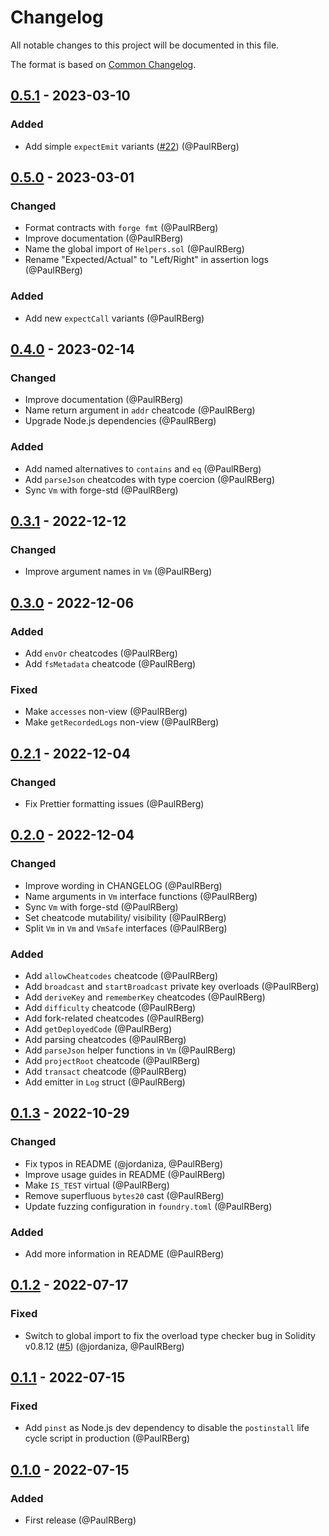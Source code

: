 # Changelog

All notable changes to this project will be documented in this file.

The format is based on [Common Changelog](https://common-changelog.org/).

[0.5.1]: https://github.com/paulrberg/prb-math/compare/v0.5.0...v0.5.1
[0.5.0]: https://github.com/paulrberg/prb-math/compare/v0.4.0...v0.5.0
[0.4.0]: https://github.com/paulrberg/prb-math/compare/v0.3.1...v0.4.0
[0.3.1]: https://github.com/paulrberg/prb-math/compare/v0.3.0...v0.3.1
[0.3.0]: https://github.com/paulrberg/prb-math/compare/v0.2.1...v0.3.0
[0.2.1]: https://github.com/paulrberg/prb-math/compare/v0.2.0...v0.2.1
[0.2.0]: https://github.com/paulrberg/prb-math/compare/v0.1.3...v0.2.0
[0.1.3]: https://github.com/paulrberg/prb-math/compare/v0.1.2...v0.1.3
[0.1.2]: https://github.com/paulrberg/prb-math/compare/v0.1.1...v0.1.2
[0.1.1]: https://github.com/paulrberg/prb-math/compare/v0.1.0...v0.1.1
[0.1.0]: https://github.com/PaulRBerg/prb-test/releases/tag/v0.1.0

## [0.5.1] - 2023-03-10

### Added

- Add simple `expectEmit` variants ([#22](https://github.com/PaulRBerg/prb-test/pull/22)) (@PaulRBerg)

## [0.5.0] - 2023-03-01

### Changed

- Format contracts with `forge fmt` (@PaulRBerg)
- Improve documentation (@PaulRBerg)
- Name the global import of `Helpers.sol` (@PaulRBerg)
- Rename "Expected/Actual" to "Left/Right" in assertion logs (@PaulRBerg)

### Added

- Add new `expectCall` variants (@PaulRBerg)

## [0.4.0] - 2023-02-14

### Changed

- Improve documentation (@PaulRBerg)
- Name return argument in `addr` cheatcode (@PaulRBerg)
- Upgrade Node.js dependencies (@PaulRBerg)

### Added

- Add named alternatives to `contains` and `eq` (@PaulRBerg)
- Add `parseJson` cheatcodes with type coercion (@PaulRBerg)
- Sync `Vm` with forge-std (@PaulRBerg)

## [0.3.1] - 2022-12-12

### Changed

- Improve argument names in `Vm` (@PaulRBerg)

## [0.3.0] - 2022-12-06

### Added

- Add `envOr` cheatcodes (@PaulRBerg)
- Add `fsMetadata` cheatcode (@PaulRBerg)

### Fixed

- Make `accesses` non-view (@PaulRBerg)
- Make `getRecordedLogs` non-view (@PaulRBerg)

## [0.2.1] - 2022-12-04

### Changed

- Fix Prettier formatting issues (@PaulRBerg)

## [0.2.0] - 2022-12-04

### Changed

- Improve wording in CHANGELOG (@PaulRBerg)
- Name arguments in `Vm` interface functions (@PaulRBerg)
- Sync `Vm` with forge-std (@PaulRBerg)
- Set cheatcode mutability/ visibility (@PaulRBerg)
- Split `Vm` in `Vm` and `VmSafe` interfaces (@PaulRBerg)

### Added

- Add `allowCheatcodes` cheatcode (@PaulRBerg)
- Add `broadcast` and `startBroadcast` private key overloads (@PaulRBerg)
- Add `deriveKey` and `rememberKey` cheatcodes (@PaulRBerg)
- Add `difficulty` cheatcode (@PaulRBerg)
- Add fork-related cheatcodes (@PaulRBerg)
- Add `getDeployedCode` (@PaulRBerg)
- Add parsing cheatcodes (@PaulRBerg)
- Add `parseJson` helper functions in `Vm` (@PaulRBerg)
- Add `projectRoot` cheatcode (@PaulRBerg)
- Add `transact` cheatcode (@PaulRBerg)
- Add emitter in `Log` struct (@PaulRBerg)

## [0.1.3] - 2022-10-29

### Changed

- Fix typos in README (@jordaniza, @PaulRBerg)
- Improve usage guides in README (@PaulRBerg)
- Make `IS_TEST` virtual (@PaulRBerg)
- Remove superfluous `bytes20` cast (@PaulRBerg)
- Update fuzzing configuration in `foundry.toml` (@PaulRBerg)

### Added

- Add more information in README (@PaulRBerg)

## [0.1.2] - 2022-07-17

### Fixed

- Switch to global import to fix the overload type checker bug in Solidity v0.8.12
  ([#5](https://github.com/PaulRBerg/prb-test/issues/5)) (@jordaniza, @PaulRBerg)

## [0.1.1] - 2022-07-15

### Fixed

- Add `pinst` as Node.js dev dependency to disable the `postinstall` life cycle script in production (@PaulRBerg)

## [0.1.0] - 2022-07-15

### Added

- First release (@PaulRBerg)
